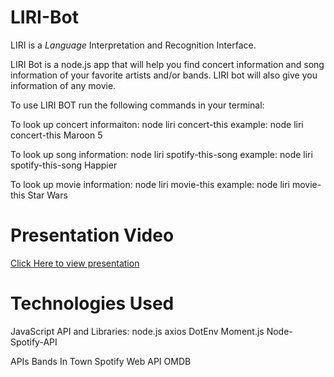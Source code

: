 # LIRI-Bot
LIRI is a _Language_ Interpretation and Recognition Interface.

LIRI Bot is a node.js app that will help you find concert information and song information of your favorite artists and/or bands.  LIRI bot will also give you information of any movie.

To use LIRI BOT run the following commands in your terminal:

To look up concert informaiton: node liri concert-this <artist name>
    example: node liri concert-this Maroon 5

To look up song information: node liri spotify-this-song <song title>
    example: node liri spotify-this-song Happier

To look up movie information: node liri movie-this <movie title>
    example: node liri movie-this Star Wars


# Presentation Video
<a href="https://drive.google.com/open?id=1heLVOg26Brq6xmMO9_IfMJ0xJNfc851U" target=_blank>Click Here to view presentation</a>

# Technologies Used
JavaScript API and Libraries:
    node.js
    axios
    DotEnv
    Moment.js
    Node-Spotify-API

APIs
    Bands In Town
    Spotify Web API
    OMDB

